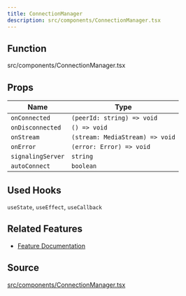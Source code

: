 ```yaml
---
title: ConnectionManager
description: src/components/ConnectionManager.tsx
---
```


## Function
src/components/ConnectionManager.tsx

## Props

| Name | Type |
| --- | --- |
| `onConnected` | `(peerId: string) => void` |
| `onDisconnected` | `() => void` |
| `onStream` | `(stream: MediaStream) => void` |
| `onError` | `(error: Error) => void` |
| `signalingServer` | `string` |
| `autoConnect` | `boolean` |

## Used Hooks

`useState`, `useEffect`, `useCallback`

## Related Features

- [Feature Documentation](../features/remote.md)

## Source

[src/components/ConnectionManager.tsx](/src/components/ConnectionManager.tsx)
